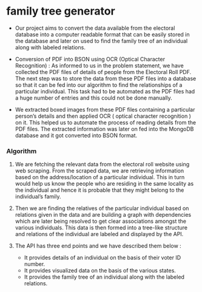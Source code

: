 # family tree generator
* Our project aims to convert the data available from the electoral database into a computer readable format that can be easily stored in the database and later on used to find the family tree of an individual along with labeled relations.

* Conversion of PDF into BSON using OCR (Optical Character Recognition) : As informed to us in the problem statement, we have collected the PDF files of details of people from the Electoral Roll PDF. The next step was to store the data from these PDF files into a database so that it can be fed into our algorithm to find the relationships of a particular individual. This task had to be automated as the PDF files had a huge number of entries and this could not be done manually.

* We extracted boxed images from these PDF files containing a particular person’s details and then applied OCR ( optical character recognition ) on it. This helped us to automate the process of reading details from the PDF files. The extracted information was later on fed into the MongoDB database and it got converted into BSON format.

### Algorithm

1. We are fetching the relevant data from the electoral roll website using web scraping. From the scraped data, we are retrieving information based on the address/location of a particular individual. This in turn would help us know the people who are residing in the same locality as the individual and hence it is probable that they might belong to the individual’s family.

2. Then we are finding the relatives of the particular individual based on relations given in the data and are building a graph with dependencies which are later being resolved to get clear associations amongst the various individuals. This data is then formed into a tree-like structure and relations of the individual are labeled and displayed by the API.

3. The API has three end points and we have described them below :
   - It provides details of an individual on the basis of their voter ID number.
   - It provides visualized data on the basis of the various states.
   - It provides the family tree of an individual along with the labeled relations.
